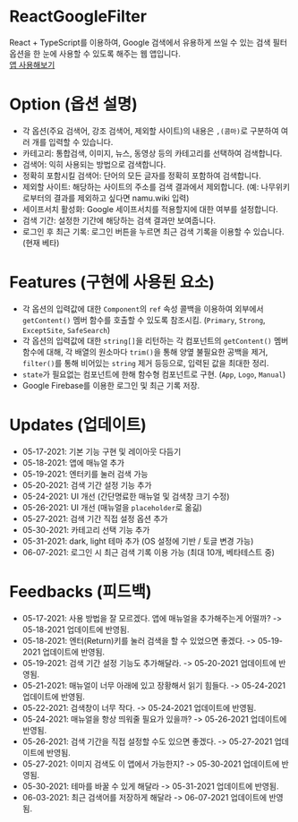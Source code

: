 # ReactGoogleFilter
React + TypeScript를 이용하여, Google 검색에서 유용하게 쓰일 수 있는 검색 필터 옵션을 한 눈에 사용할 수 있도록 해주는 웹 앱입니다.   
[앱 사용해보기](https://kuman514.github.io/ReactGoogleFilter/)

# Option (옵션 설명)
- 각 옵션(주요 검색어, 강조 검색어, 제외할 사이트)의 내용은 `,(콤마)`로 구분하여 여러 개를 입력할 수 있습니다.
- 카테고리: 통합검색, 이미지, 뉴스, 동영상 등의 카테고리를 선택하여 검색합니다.
- 검색어: 익히 사용되는 방법으로 검색합니다.
- 정확히 포함시킬 검색어: 단어의 모든 글자를 정확히 포함하여 검색합니다.
- 제외할 사이트: 해당하는 사이트의 주소를 검색 결과에서 제외합니다. (예: 나무위키로부터의 결과를 제외하고 싶다면 namu.wiki 입력)
- 세이프서치 활성화: Google 세이프서치를 적용할지에 대한 여부를 설정합니다.
- 검색 기간: 설정한 기간에 해당하는 검색 결과만 보여줍니다.
- 로그인 후 최근 기록: 로그인 버튼을 누르면 최근 검색 기록을 이용할 수 있습니다. (현재 베타)

# Features (구현에 사용된 요소)
- 각 옵션의 입력값에 대한 `Component`의 `ref` 속성 콜백을 이용하여 외부에서 `getContent()` 멤버 함수를 호출할 수 있도록 참조시킴. (`Primary`, `Strong`, `ExceptSite`, `SafeSearch`)
- 각 옵션의 입력값에 대한 `string[]`을 리턴하는 각 컴포넌트의 `getContent()` 멤버 함수에 대해, 각 배열의 원소마다 `trim()`을 통해 양옆 불필요한 공백을 제거, `filter()`를 통해 비어있는 `string` 제거 등등으로, 입력된 값을 최대한 정리.
- `state`가 필요없는 컴포넌트에 한해 함수형 컴포넌트로 구현. (`App`, `Logo`, `Manual`)
- Google Firebase를 이용한 로그인 및 최근 기록 저장.

# Updates (업데이트)
- 05-17-2021: 기본 기능 구현 및 레이아웃 다듬기
- 05-18-2021: 앱에 매뉴얼 추가
- 05-19-2021: 엔터키를 눌러 검색 가능
- 05-20-2021: 검색 기간 설정 기능 추가
- 05-24-2021: UI 개선 (간단명료한 매뉴얼 및 검색창 크기 수정)
- 05-26-2021: UI 개선 (매뉴얼을 `placeholder`로 옮긺)
- 05-27-2021: 검색 기간 직접 설정 옵션 추가
- 05-30-2021: 카테고리 선택 기능 추가
- 05-31-2021: dark, light 테마 추가 (OS 설정에 기반 / 토글 변경 가능)
- 06-07-2021: 로그인 시 최근 검색 기록 이용 가능 (최대 10개, 베타테스트 중)

# Feedbacks (피드백)
- 05-17-2021: 사용 방법을 잘 모르겠다. 앱에 매뉴얼을 추가해주는게 어떨까? -> 05-18-2021 업데이트에 반영됨.
- 05-18-2021: 엔터(Return)키를 눌러 검색을 할 수 있었으면 좋겠다. -> 05-19-2021 업데이트에 반영됨.
- 05-19-2021: 검색 기간 설정 기능도 추가해달라. -> 05-20-2021 업데이트에 반영됨.
- 05-21-2021: 매뉴얼이 너무 아래에 있고 장황해서 읽기 힘들다. -> 05-24-2021 업데이트에 반영됨.
- 05-22-2021: 검색창이 너무 작다. -> 05-24-2021 업데이트에 반영됨.
- 05-24-2021: 매뉴얼을 항상 띄워줄 필요가 있을까? -> 05-26-2021 업데이트에 반영됨.
- 05-26-2021: 검색 기간을 직접 설정할 수도 있으면 좋겠다. -> 05-27-2021 업데이트에 반영됨.
- 05-27-2021: 이미지 검색도 이 앱에서 가능한지? -> 05-30-2021 업데이트에 반영됨.
- 05-30-2021: 테마를 바꿀 수 있게 해달라 -> 05-31-2021 업데이트에 반영됨.
- 06-03-2021: 최근 검색어를 저장하게 해달라 -> 06-07-2021 업데이트에 반영됨.
